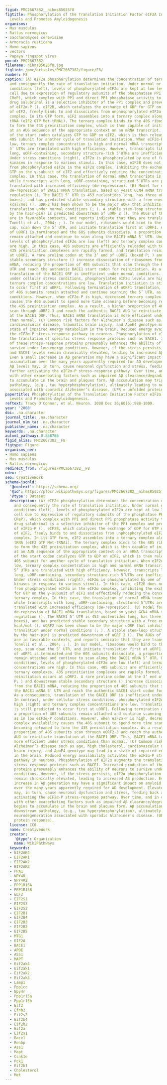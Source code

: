 ```yaml
---
figid: PMC2667382__nihms85025f8
figtitle: Phosphorylation of the Translation Initiation Factor eIF2A Increases BACE1
  Levels and Promotes Amyloidogenesis
organisms:
- Mus musculus
- Rattus norvegicus
- Saccharomyces cerevisiae
- Armoracia rusticana
- Homo sapiens
- vectors
- Papaya ringspot virus
pmcid: PMC2667382
filename: nihms85025f8.jpg
figlink: /pmc/articles/PMC2667382/figure/F8/
number: F8
caption: (A) eIF2α phosphorylation determines the concentration of ternary complex
  and consequently the rate of translation initiation. Under normal or post-stress
  conditions (left), levels of phosphorylated eIF2α are kept at low levels in the
  cell due to expression of regulatory subunits of the phosphatase PP1 (GADD34 and
  CReP), which complex with PP1 and direct PP1 phosphatase activity to eIF2α. The
  drug salubrinal is a selective inhibitor of the PP1 complex and prevents dephosphorylation
  of eIF2α-P (). eIF2B, which catalyzes the exchange of GDP for GTP on the γ subunit
  of eIF2, freely binds to and dissociates from unphosphorylated eIF2α in the eIF2
  complex. In its GTP form, eIF2 assembles into a ternary complex along with methionine-charged
  tRNA (eIF2 GTP Met-tRNAi). The ternary complex binds to the 40S ribosomal subunit
  to form the 43S preinitiation complex, which is then capable of initiating translation
  at an AUG sequence of the appropriate context on an mRNA transcript. Recognition
  of the start codon catalyzes GTP to GDP on eIF2, which is then released from the
  40S subunit for another cycle of translation initiation. When eIF2α-P levels are
  low, ternary complex concentration is high and normal mRNA transcripts with short
  5’ UTRs are translated with high efficiency. However, transcripts like BACE1 with
  long, uORF-containing, secondary structure-rich 5’UTRs are inefficiently translated.
  Under stress conditions (right), eIF2α is phosphorylated by one of four different
  kinases in response to various stimuli. In this case, eIF2B does not readily dissociate
  from phosphorylated eIF2α in the eIF2α complex, inhibiting the exchange of GDP for
  GTP on the γ-subunit of eIF2 and effectively reducing the concentration of ternary
  complex. In this case, the translation of normal mRNA transcripts is inhibited,
  while transcripts with long, uORF-containing, structured 5’UTRs are paradoxically
  translated with increased efficiency (de-repression). (B) Model for eIF2α phosphorylation-dependent
  de-repression of BACE1 mRNA translation, based on yeast GCN4 mRNA translational
  regulation (). The BACE1 5’ UTR is 453 nucleotides long, has three uORFs (numbered
  boxes), and has predicted stable secondary structure with a free energy of -215.3
  kcal/mol (). uORF2 has been shown to be the major uORF that inhibits BACE1 mRNA
  translation under normal conditions (; ). A stable stem-loop structure (indicated
  by the hair-pin) is predicted downstream of uORF 2 (). The AUGs of the three ORFs
  are in favorable contexts, and reports indicate that they are translated (De Pietri
  Tonelli et al., 2004; ; ). In our model, ribosomes would bind to the BACE1 mRNA
  cap, scan down the 5’ UTR, and initiate translation first at uORF1. After translation
  of uORF1 is terminated and the 60S subunits dissociate, a proportion of 40S subunits
  remain attached and continue to scan along the BACE1 mRNA 5’ UTR. Under normal conditions,
  levels of phosphorylated eIF2α are low (left) and ternary complex concentrations
  are high. In this case, 40S subunits are efficiently reloaded with ternary complexes,
  43S preinitiation complexes are rapidly formed, and translation reinitiation occurs
  at uORF2. A rare proline codon at the 3’ end of uORF2 (boxed P; ) and downstream
  stable secondary structure () increase dissociation of ribosomes from the BACE1
  mRNA, reducing the proportion of 40S subunits that scan through the BACE1 mRNA 5’
  UTR and reach the authentic BACE1 start codon for reinitiation. As a consequence,
  translation of the BACE1 ORF is inefficient under normal conditions. In contrast,
  under cellular stress conditions, phosphorylated eIF2α levels are high (right) and
  ternary complex concentrations are low. Translation initiation is still predicted
  to occur first at uORF1. Following termination of uORF1 translation, a proportion
  of 40S subunits remain attached and continue scanning the 5’ UTR, as in low eIF2α-P
  conditions. However, when eIF2α-P is high, decreased ternary complex availability
  causes the 40S subunit to spend more time scanning before becoming reloaded to form
  the 43S preinitiation complex. As a result, a higher proportion of 40S subunits
  scan through uORF2-3 and reach the authentic BACE1 AUG to reinitiate translation
  at the BACE1 ORF. Thus, BACE1 mRNA translation is more efficient under stress conditions
  than normal. (C) Common risk factors for Alzheimer’s disease such as age, high cholesterol,
  cardiovascular disease, traumatic brain injury, and ApoE4 genotype may lead to a
  state of impaired energy metabolism in the brain. Reduced energy availability activates
  the eIF2α-P stress-response pathway in neurons. Phosphorylation of eIF2α augments
  the translation of specific stress response proteins such as BACE1. Increased production
  of these stress-response proteins presumably enhances the ability of neurons to
  survive under low-energy conditions. However, if the stress persists, eIF2α phosphorylation
  and BACE1 levels remain chronically elevated, leading to increased Aβ production.
  Even a small increase in Aβ generation may have a significant impact on amyloid
  accumulation over the many years apparently required for AD development. Elevated
  Aβ levels may, in turn, cause neuronal dysfunction and stress, feeding back and
  further activating the eIF2α-P stress-response pathway. Over time, and in combination
  with other exacerbating factors such as impaired Aβ clearance/degradation, Aβ begins
  to accumulate in the brain and plaques form. Aβ accumulation may trigger downstream
  pathology, (e.g., tau hyperphosphorylation), ultimately leading to neurodegeneration
  associated with sporadic Alzheimer’s disease. (UPR = unfolded protein response).
papertitle: Phosphorylation of the Translation Initiation Factor eIF2α Increases BACE1
  Levels and Promotes Amyloidogenesis.
reftext: Tracy O’Connor, et al. Neuron. 2008 Dec 26;60(6):988-1009.
year: '2008'
doi: .na.character
journal_title: .na.character
journal_nlm_ta: .na.character
publisher_name: .na.character
keywords: .na.character
automl_pathway: 0.858786
figid_alias: PMC2667382__F8
figtype: Figure
organisms_ner:
- Homo sapiens
- Mus musculus
- Rattus norvegicus
redirect_from: /figures/PMC2667382__F8
ndex: ''
seo: CreativeWork
schema-jsonld:
  '@context': https://schema.org/
  '@id': https://pfocr.wikipathways.org/figures/PMC2667382__nihms85025f8.html
  '@type': Dataset
  description: (A) eIF2α phosphorylation determines the concentration of ternary complex
    and consequently the rate of translation initiation. Under normal or post-stress
    conditions (left), levels of phosphorylated eIF2α are kept at low levels in the
    cell due to expression of regulatory subunits of the phosphatase PP1 (GADD34 and
    CReP), which complex with PP1 and direct PP1 phosphatase activity to eIF2α. The
    drug salubrinal is a selective inhibitor of the PP1 complex and prevents dephosphorylation
    of eIF2α-P (). eIF2B, which catalyzes the exchange of GDP for GTP on the γ subunit
    of eIF2, freely binds to and dissociates from unphosphorylated eIF2α in the eIF2
    complex. In its GTP form, eIF2 assembles into a ternary complex along with methionine-charged
    tRNA (eIF2 GTP Met-tRNAi). The ternary complex binds to the 40S ribosomal subunit
    to form the 43S preinitiation complex, which is then capable of initiating translation
    at an AUG sequence of the appropriate context on an mRNA transcript. Recognition
    of the start codon catalyzes GTP to GDP on eIF2, which is then released from the
    40S subunit for another cycle of translation initiation. When eIF2α-P levels are
    low, ternary complex concentration is high and normal mRNA transcripts with short
    5’ UTRs are translated with high efficiency. However, transcripts like BACE1 with
    long, uORF-containing, secondary structure-rich 5’UTRs are inefficiently translated.
    Under stress conditions (right), eIF2α is phosphorylated by one of four different
    kinases in response to various stimuli. In this case, eIF2B does not readily dissociate
    from phosphorylated eIF2α in the eIF2α complex, inhibiting the exchange of GDP
    for GTP on the γ-subunit of eIF2 and effectively reducing the concentration of
    ternary complex. In this case, the translation of normal mRNA transcripts is inhibited,
    while transcripts with long, uORF-containing, structured 5’UTRs are paradoxically
    translated with increased efficiency (de-repression). (B) Model for eIF2α phosphorylation-dependent
    de-repression of BACE1 mRNA translation, based on yeast GCN4 mRNA translational
    regulation (). The BACE1 5’ UTR is 453 nucleotides long, has three uORFs (numbered
    boxes), and has predicted stable secondary structure with a free energy of -215.3
    kcal/mol (). uORF2 has been shown to be the major uORF that inhibits BACE1 mRNA
    translation under normal conditions (; ). A stable stem-loop structure (indicated
    by the hair-pin) is predicted downstream of uORF 2 (). The AUGs of the three ORFs
    are in favorable contexts, and reports indicate that they are translated (De Pietri
    Tonelli et al., 2004; ; ). In our model, ribosomes would bind to the BACE1 mRNA
    cap, scan down the 5’ UTR, and initiate translation first at uORF1. After translation
    of uORF1 is terminated and the 60S subunits dissociate, a proportion of 40S subunits
    remain attached and continue to scan along the BACE1 mRNA 5’ UTR. Under normal
    conditions, levels of phosphorylated eIF2α are low (left) and ternary complex
    concentrations are high. In this case, 40S subunits are efficiently reloaded with
    ternary complexes, 43S preinitiation complexes are rapidly formed, and translation
    reinitiation occurs at uORF2. A rare proline codon at the 3’ end of uORF2 (boxed
    P; ) and downstream stable secondary structure () increase dissociation of ribosomes
    from the BACE1 mRNA, reducing the proportion of 40S subunits that scan through
    the BACE1 mRNA 5’ UTR and reach the authentic BACE1 start codon for reinitiation.
    As a consequence, translation of the BACE1 ORF is inefficient under normal conditions.
    In contrast, under cellular stress conditions, phosphorylated eIF2α levels are
    high (right) and ternary complex concentrations are low. Translation initiation
    is still predicted to occur first at uORF1. Following termination of uORF1 translation,
    a proportion of 40S subunits remain attached and continue scanning the 5’ UTR,
    as in low eIF2α-P conditions. However, when eIF2α-P is high, decreased ternary
    complex availability causes the 40S subunit to spend more time scanning before
    becoming reloaded to form the 43S preinitiation complex. As a result, a higher
    proportion of 40S subunits scan through uORF2-3 and reach the authentic BACE1
    AUG to reinitiate translation at the BACE1 ORF. Thus, BACE1 mRNA translation is
    more efficient under stress conditions than normal. (C) Common risk factors for
    Alzheimer’s disease such as age, high cholesterol, cardiovascular disease, traumatic
    brain injury, and ApoE4 genotype may lead to a state of impaired energy metabolism
    in the brain. Reduced energy availability activates the eIF2α-P stress-response
    pathway in neurons. Phosphorylation of eIF2α augments the translation of specific
    stress response proteins such as BACE1. Increased production of these stress-response
    proteins presumably enhances the ability of neurons to survive under low-energy
    conditions. However, if the stress persists, eIF2α phosphorylation and BACE1 levels
    remain chronically elevated, leading to increased Aβ production. Even a small
    increase in Aβ generation may have a significant impact on amyloid accumulation
    over the many years apparently required for AD development. Elevated Aβ levels
    may, in turn, cause neuronal dysfunction and stress, feeding back and further
    activating the eIF2α-P stress-response pathway. Over time, and in combination
    with other exacerbating factors such as impaired Aβ clearance/degradation, Aβ
    begins to accumulate in the brain and plaques form. Aβ accumulation may trigger
    downstream pathology, (e.g., tau hyperphosphorylation), ultimately leading to
    neurodegeneration associated with sporadic Alzheimer’s disease. (UPR = unfolded
    protein response).
  license: CC0
  name: CreativeWork
  creator:
    '@type': Organization
    name: WikiPathways
  keywords:
  - EIF2AK4
  - EIF2AK1
  - EIF2AK2
  - EIF2AK3
  - PPA1
  - NPY4R
  - NPY4R2
  - PPP1R15A
  - PPP1R15B
  - ELF2
  - EIF2S1
  - EIF2S3
  - EIF2S2
  - EIF2B1
  - EIF2B4
  - EIF2B3
  - EIF2B2
  - EIF2B5
  - MTG1
  - EIF2A
  - BACE1
  - APOE
  - ASS1
  - MAPT
  - Eif2ak4
  - Eif2ak1
  - Eif2ak2
  - Eif2ak3
  - Lamp1
  - Ppp1cc
  - Npy4r
  - Ppp1r15a
  - Ppp1r15b
  - Elf2
  - Efnb2
  - Eif2s2
  - Eif2b4
  - Eif2b2
  - Eif2a
  - Eif2s1
  - Bace1
  - Renbp
  - Ass1
  - Mapt
  - Csnk1e
  - Pck1
  - Eif2b1
  - Cholesterol
  - Met
---
```

